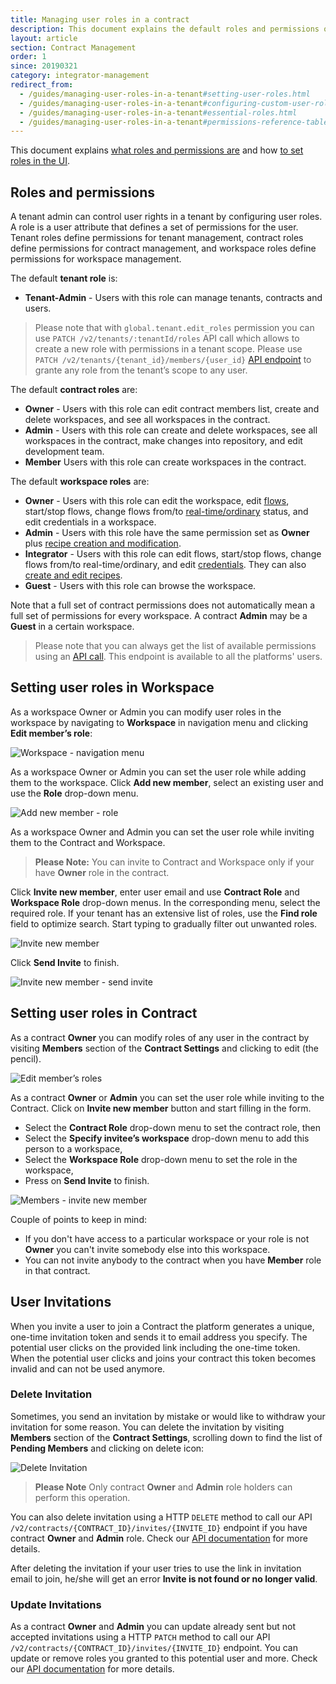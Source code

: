 ```yaml
---
title: Managing user roles in a contract
description: This document explains the default roles and permissions of the platform and how to set them in the UI.
layout: article
section: Contract Management
order: 1
since: 20190321
category: integrator-management
redirect_from:
  - /guides/managing-user-roles-in-a-tenant#setting-user-roles.html
  - /guides/managing-user-roles-in-a-tenant#configuring-custom-user-roles.html
  - /guides/managing-user-roles-in-a-tenant#essential-roles.html
  - /guides/managing-user-roles-in-a-tenant#permissions-reference-table.html
---
```


This document explains [what roles and permissions are](#roles-and-permissions)
and how [to set roles in the UI](#setting-user-roles).

## Roles and permissions

A tenant admin can control user rights in a tenant by configuring user roles. A role is a user
attribute that defines a set of permissions for the user. Tenant roles define permissions for tenant management, contract roles define
permissions for contract management, and workspace roles define permissions for
workspace management.

The default **tenant role** is:

*   **Tenant-Admin** - Users with this role can manage tenants, contracts and users.

> Please note that with `global.tenant.edit_roles` permission you can use `PATCH /v2/tenants/:tenantId/roles` API call which allows to create a new role with permissions in a tenant scope. Please use `PATCH /v2/tenants/{tenant_id}/members/{user_id}` [API endpoint]({{site.data.tenant.apiDocsUri}}/v2#/tenants/patch_tenants__tenant_id__members__user_id_) to grante any role from the tenant’s scope to any user.

The default **contract roles** are:

*   **Owner** - Users with this role can edit contract members list, create and delete workspaces, and see all workspaces in the contract.
*   **Admin** - Users with this role can create and delete workspaces, see all workspaces in the contract, make changes into repository, and edit development team.
*   **Member** Users with this role can create workspaces in the contract.

The default **workspace roles** are:

*   **Owner** - Users with this role can edit the workspace, edit [flows](/getting-started/integration-flow), start/stop flows, change flows from/to [real-time/ordinary](realtime-flows) status, and edit credentials in a workspace.
*   **Admin** - Users with this role have the same permission set as **Owner** plus [recipe creation and modification](creating-recipes).
*   **Integrator** - Users with this role can edit flows, start/stop flows, change flows from/to real-time/ordinary, and edit [credentials](credential). They can also [create and edit recipes](creating-recipes).
*   **Guest** - Users with this role can browse the workspace.

Note that a full set of contract permissions does not automatically mean a full
set of permissions for every workspace. A contract **Admin** may be a **Guest**
in a certain workspace.

> Please note that you can always get the list of available permissions using an [API call]({{site.data.tenant.apiDocsUri}}/v2#/permissions/get_permissions). This endpoint is available to all the platforms' users.

## Setting user roles in Workspace

As a workspace Owner or Admin you can modify user roles in the workspace by
navigating to **Workspace** in navigation menu and clicking **Edit member’s role**:

![Workspace - navigation menu](/assets/img/tenant-management-guide/managing-user-roles-in-a-tenant/setting-user-roles-01.png)

As a workspace Owner or Admin you can set the user role while adding them to the
workspace. Click **Add new member**, select an existing user and use the **Role**
drop-down menu.

![Add new member - role](/assets/img/tenant-management-guide/managing-user-roles-in-a-tenant/setting-user-roles-02.png)

As a workspace Owner and Admin you can set the user role while inviting them to
the Contract and Workspace.

> **Please Note:** You can invite to Contract and Workspace only if your have
> **Owner** role in the contract.

Click **Invite new member**, enter user email and use **Contract Role** and
**Workspace Role** drop-down menus. In the corresponding menu, select the required
role. If your tenant has an extensive list of roles, use the **Find role** field
to optimize search. Start typing to gradually filter out unwanted roles.

![Invite new member](/assets/img/tenant-management-guide/managing-user-roles-in-a-tenant/setting-user-roles-03.png)

Click **Send Invite** to finish.

![Invite new member - send invite](/assets/img/tenant-management-guide/managing-user-roles-in-a-tenant/setting-user-roles-04.png)

## Setting user roles in Contract

As a contract **Owner** you can modify roles of any user in the
contract by visiting **Members** section of the **Contract Settings** and
clicking to edit (the pencil).

![Edit member’s roles](/assets/img/tenant-management-guide/managing-user-roles-in-a-tenant/setting-user-roles-05.png)

As a contract **Owner** or **Admin** you can set the user role while inviting to
the Contract. Click on **Invite new member** button and start filling in the form.

*   Select the **Contract Role** drop-down menu to set the contract role, then
*   Select the **Specify invitee’s workspace** drop-down menu to add this person to a workspace,
*   Select the **Workspace Role** drop-down menu to set the role in the workspace,
*   Press on **Send Invite** to finish.

![Members - invite new member](/assets/img/tenant-management-guide/managing-user-roles-in-a-tenant/setting-user-roles-06.png)

Couple of points to keep in mind:

*   If you don't have access to a particular workspace or your role is not **Owner** you can't invite somebody else into this workspace.
*   You can not invite anybody to the contract when you have **Member** role in that contract.

## User Invitations

When you invite a user to join a Contract the platform generates a unique, one-time
invitation token and sends it to email address you specify. The potential user
clicks on the provided link including the one-time token. When the potential user
clicks and joins your contract this token becomes invalid and can not be used anymore.

### Delete Invitation

Sometimes, you send an invitation by mistake or would like to withdraw your
invitation for some reason. You can delete the invitation by visiting **Members**
section of the **Contract Settings**, scrolling down to find the list of
**Pending Members** and clicking on delete icon:

![Delete Invitation](/assets/img/tenant-management-guide/managing-user-roles-in-a-tenant/delete-invitation.png)

> **Please Note** Only contract **Owner** and **Admin** role holders can perform
> this operation.

You can also delete invitation using a HTTP `DELETE` method to call our API
`/v2/contracts/{CONTRACT_ID}/invites/{INVITE_ID}` endpoint if you have contract **Owner** and **Admin** role. Check our
[API documentation]({{site.data.tenant.apiDocsUri}}/v2#/contracts/delete_contracts__contract_id__invites__invite_id_) for more details.

After deleting the invitation if your user tries to use the link in invitation
email to join, he/she will get an error **Invite is not found or no longer valid**.

### Update Invitations

As a contract **Owner** and **Admin** you can update already sent but not accepted
invitations using a HTTP `PATCH` method to call our API `/v2/contracts/{CONTRACT_ID}/invites/{INVITE_ID}` endpoint.
You can update or remove roles you granted to this potential user and more. Check our
[API documentation]({{site.data.tenant.apiDocsUri}}/v2#/contracts/patch_contracts__contract_id__invites__invite_id_) for more details.
